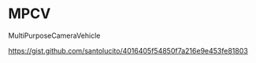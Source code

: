# MPCV
MultiPurposeCameraVehicle


https://gist.github.com/santolucito/4016405f54850f7a216e9e453fe81803
